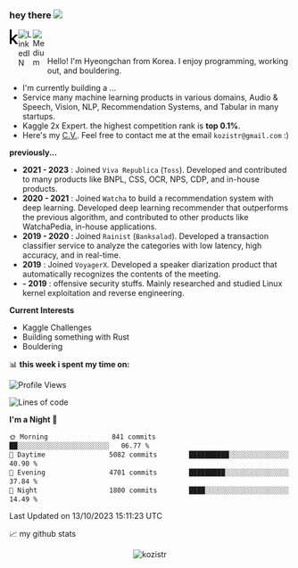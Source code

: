 ### hey there <img src="https://media.giphy.com/media/hvRJCLFzcasrR4ia7z/giphy.gif" width="25px">

<div class="icons">
  <a href="https://kaggle.com/kozistr">
    <img align="left" alt="Kaggle" width="16px" src="assets/kaggle-brands.svg" />
  </a>
  <a href="https://www.linkedin.com/in/kozistr/">
    <img align="left" alt="LinkedIN" width="26px" src="https://github.com/gauravghongde/social-icons/blob/master/SVG/Color/LinkedIN.svg" />
  </a>
  <a href="https://medium.com/@kozistr">
    <img align="left" alt="Medium" width="26px" src="https://github.com/gauravghongde/social-icons/blob/master/SVG/Color/Medium.svg" />
  </a>
  <br />
</div>

<br />

Hello! I'm Hyeongchan from Korea. I enjoy programming, working out, and bouldering.

* I'm currently building a ...
* Service many machine learning products in various domains, Audio & Speech, Vision, NLP, Recommendation Systems, and Tabular in many startups.
* Kaggle 2x Expert. the highest competition rank is **top 0.1%**.
* Here's my [C.V.](http://kozistr.tech/about). Feel free to contact me at the email `kozistr@gmail.com` :)

**previously...**

* **2021 - 2023** : Joined `Viva Republica` (`Toss`). Developed and contributed to many products like BNPL, CSS, OCR, NPS, CDP, and in-house products.
* **2020 - 2021** : Joined `Watcha` to build a recommendation system with deep learning. Developed deep learning recommender that outperforms the previous algorithm, and contributed to other products like WatchaPedia, in-house applications.
* **2019 - 2020** : Joined `Rainist` (`Banksalad`). Developed a transaction classifier service to analyze the categories with low latency, high accuracy, and in real-time.
* **2019** : Joined `VoyagerX`. Developed a speaker diarization product that automatically recognizes the contents of the meeting.
* **- 2019** : offensive security stuffs. Mainly researched and studied Linux kernel exploitation and reverse engineering.

**Current Interests**

* Kaggle Challenges
* Building something with Rust
* Bouldering

📊 **this week i spent my time on:**
<!--START_SECTION:waka-->
![Profile Views](http://img.shields.io/badge/Profile%20Views-20-blue)

![Lines of code](https://img.shields.io/badge/From%20Hello%20World%20I%27ve%20Written-4.5%20million%20lines%20of%20code-blue)

**I'm a Night 🦉** 

```text
🌞 Morning                841 commits         ██░░░░░░░░░░░░░░░░░░░░░░░   06.77 % 
🌆 Daytime                5082 commits        ██████████░░░░░░░░░░░░░░░   40.90 % 
🌃 Evening                4701 commits        █████████░░░░░░░░░░░░░░░░   37.84 % 
🌙 Night                  1800 commits        ████░░░░░░░░░░░░░░░░░░░░░   14.49 % 
```



 Last Updated on 13/10/2023 15:11:23 UTC
<!--END_SECTION:waka-->

📈 my github stats

<p align="center"> <img src="https://github-readme-stats.vercel.app/api?username=kozistr&show_icons=true&theme=gotham" alt="kozistr" />

